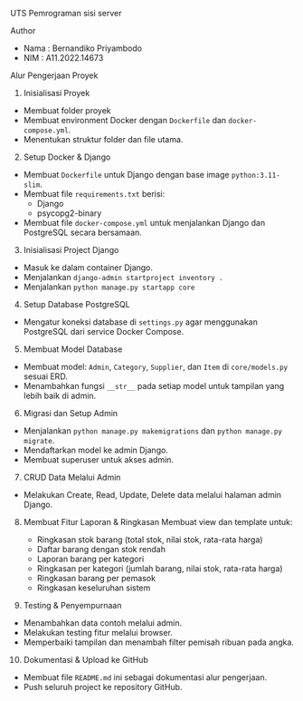 UTS Pemrograman sisi server 

Author
- Nama : Bernandiko Priyambodo
- NIM  : A11.2022.14673

Alur Pengerjaan Proyek

1. Inisialisasi Proyek
- Membuat folder proyek 
- Membuat environment Docker dengan `Dockerfile` dan `docker-compose.yml`.
- Menentukan struktur folder dan file utama.

2. Setup Docker & Django
- Membuat `Dockerfile` untuk Django dengan base image `python:3.11-slim`.
- Membuat file `requirements.txt` berisi:
  - Django
  - psycopg2-binary
- Membuat file `docker-compose.yml` untuk menjalankan Django dan PostgreSQL secara bersamaan.

3. Inisialisasi Project Django
- Masuk ke dalam container Django.
- Menjalankan `django-admin startproject inventory .`
- Menjalankan `python manage.py startapp core`

4. Setup Database PostgreSQL
- Mengatur koneksi database di `settings.py` agar menggunakan PostgreSQL dari service Docker Compose.

5. Membuat Model Database
- Membuat model: `Admin`, `Category`, `Supplier`, dan `Item` di `core/models.py` sesuai ERD.
- Menambahkan fungsi `__str__` pada setiap model untuk tampilan yang lebih baik di admin.

6. Migrasi dan Setup Admin
- Menjalankan `python manage.py makemigrations` dan `python manage.py migrate`.
- Mendaftarkan model ke admin Django.
- Membuat superuser untuk akses admin.

7. CRUD Data Melalui Admin
- Melakukan Create, Read, Update, Delete data melalui halaman admin Django.

 8. Membuat Fitur Laporan & Ringkasan
    Membuat view dan template untuk:
      - Ringkasan stok barang (total stok, nilai stok, rata-rata harga)
      - Daftar barang dengan stok rendah
      - Laporan barang per kategori
      - Ringkasan per kategori (jumlah barang, nilai stok, rata-rata harga)
      - Ringkasan barang per pemasok
      - Ringkasan keseluruhan sistem

9. Testing & Penyempurnaan
- Menambahkan data contoh melalui admin.
- Melakukan testing fitur melalui browser.
- Memperbaiki tampilan dan menambah filter pemisah ribuan pada angka.

10. Dokumentasi & Upload ke GitHub
- Membuat file `README.md` ini sebagai dokumentasi alur pengerjaan.
- Push seluruh project ke repository GitHub.

